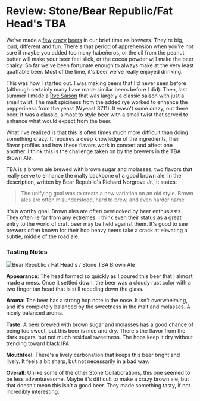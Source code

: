 Review: Stone/Bear Republic/Fat Head's TBA
==========================================

We've made a [few](http://www.yeastboundanddown.com/2010/08/chili-pepper-beer-recipe/ "Chili Pepper Beer Recipe") [crazy](http://www.yeastboundanddown.com/2009/06/peanut-butter-porter-recipe/ "Peanut Butter Porter Recipe") [beers](http://www.yeastboundanddown.com/2010/10/recipe-s%e2%80%99more-stout/ "Recipe: S’More Stout") in our brief time as brewers. They're big, loud, different and fun. There's that period of apprehension when you're not sure if maybe you added too many habeñeros, or the oil from the peanut butter will make your beer feel slick, or the cocoa powder will make the beer chalky. So far we've been fortunate enough to always make at the very least quaffable beer. Most of the time, it's beer we've really enjoyed drinking.

This was how I started out. I was making beers that I'd never seen before (although certainly many have made similar beers before I did). Then, last summer I made a [Rye Saison](http://www.yeastboundanddown.com/2012/07/recipe-rye-saison/ "Recipe: Rye Saison") that was largely a classic saison with just a small twist. The malt spiciness from the added rye worked to enhance the pepperiness from the yeast (Wyeast 3711). It wasn't some crazy, out there beer. It was a classic, almost to style beer with a small twist that served to enhance what would expect from the beer.

What I've realized is that this is often times much more difficult than doing something crazy. It requires a deep knowledge of the ingredients, their flavor profiles and how these flavors work in concert and affect one another. I think this is the challenge taken on by the brewers in the TBA Brown Ale.

TBA is a brown ale brewed with brown sugar and molasses, two flavors that really serve to enhance the malty backbone of a good brown ale. In the description, written by Bear Republic's Richard Norgrove Jr., it states:

> The unifying goal was to create a new variation on an old style. Brown ales are often misunderstood, hard to brew, and even harder name

It's a worthy goal. Brown ales are often overlooked by beer enthusiasts. They often lie far from any extremes. I think even their status as a great entry to the world of craft beer may be held against them. It's good to see brewers often known for their hop heavy beers take a crack at elevating a subtle, middle of the road ale.

### Tasting Notes

![Bear Republic / Fat Head's / Stone TBA Brown Ale](http://www.yeastboundanddown.com/wp-content/uploads/2012/07/tumblr_m7aeonwyNM1rzr3i9o1_500.jpeg "Bear Republic / Fat Head's / Stone TBA Brown Ale")

**Appearance**: The head formed so quickly as I poured this beer that I almost made a mess. Once it settled down, the beer was a cloudy rust color with a two finger tan head that is still receding down the glass.

**Aroma**: The beer has a strong hop note in the nose. It isn't overwhelming, and it's completely balanced by the sweetness in the malt and molasses. A nicely balanced aroma.

**Taste**: A beer brewed with brown sugar and molasses has a good chance of being too sweet, but this beer is nice and dry. There's the flavor from the dark sugars, but not much residual sweetness. The hops keep it dry without trending toward black IPA.

**Mouthfeel**: There's a lively carbonation that keeps this beer bright and lively. It feels a bit sharp, but not necessarily in a bad way.

**Overall**: Unlike some of the other Stone Collaborations, this one seemed to be less adventuresome. Maybe it's difficult to make a crazy brown ale, but that doesn't mean this isn't a good beer. They made something tasty, if not incredibly interesting.